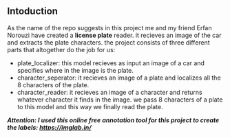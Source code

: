 ## Intoduction
As the name of the repo suggests in this project me and my friend Erfan Norouzi have created a **license plate** reader. it recieves an image of the car and 
extracts the plate characters. the project consists of three different parts that altogether do the job for us:
- plate_localizer: this model recieves as input an image of a car and specifies where in the image is the plate.
- character_seperator: it recieves an image of a plate and localizes all the 8 characters of the plate.
- character_reader: it recieves an image of a character and returns whatever character it finds in the image. we pass 8 characters of a plate to this model and 
this way we finally read the plate.

***Attention: I used this online free annotation tool for this project to create the labels: https://imglab.in/***

